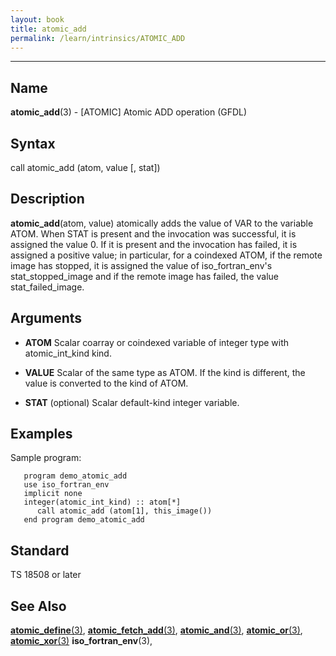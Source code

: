 ```yaml
---
layout: book
title: atomic_add
permalink: /learn/intrinsics/ATOMIC_ADD
---
```

-------------------------------------------------------------------------------
## __Name__

__atomic\_add__(3) - \[ATOMIC\] Atomic ADD operation (GFDL)

## __Syntax__

call atomic\_add (atom, value \[, stat\])

## __Description__

__atomic\_add__(atom, value) atomically adds the value of VAR to the
variable ATOM. When STAT is present and the invocation was successful,
it is assigned the value 0. If it is present and the invocation has
failed, it is assigned a positive value; in particular, for a coindexed
ATOM, if the remote image has stopped, it is assigned the value of
iso\_fortran\_env's stat\_stopped\_image and if the remote image has
failed, the value stat\_failed\_image.

## __Arguments__

  - __ATOM__
    Scalar coarray or coindexed variable of integer type with
    atomic\_int\_kind kind.

  - __VALUE__
    Scalar of the same type as ATOM. If the kind is different, the value
    is converted to the kind of ATOM.

  - __STAT__
    (optional) Scalar default-kind integer variable.

## __Examples__

Sample program:

```
   program demo_atomic_add
   use iso_fortran_env
   implicit none
   integer(atomic_int_kind) :: atom[*]
      call atomic_add (atom[1], this_image())
   end program demo_atomic_add
```

## __Standard__

TS 18508 or later

## __See Also__

[__atomic\_define__(3)](ATOMIC_DEFINE),
[__atomic\_fetch\_add__(3)](ATOMIC_FETCH),
[__atomic\_and__(3)](ATOMIC_AND),
[__atomic\_or__(3)](ATOMIC_OR),
[__atomic\_xor__(3)](ATOMIC_XOR)
__iso\_fortran\_env__(3),
